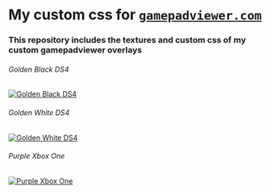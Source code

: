 # My custom css for [`gamepadviewer.com`](https://gamepadviewer.com) 

### This repository includes the textures and custom css of my custom gamepadviewer overlays

###### Golden Black DS4

[![Golden Black DS4](https://imgur.com/rbGICE4.png)]()

###### Golden White DS4

[![Golden White DS4](https://imgur.com/J6dzdHD.png)]()

###### Purple Xbox One

[![Purple Xbox One](https://imgur.com/24VeY23.png)]()

